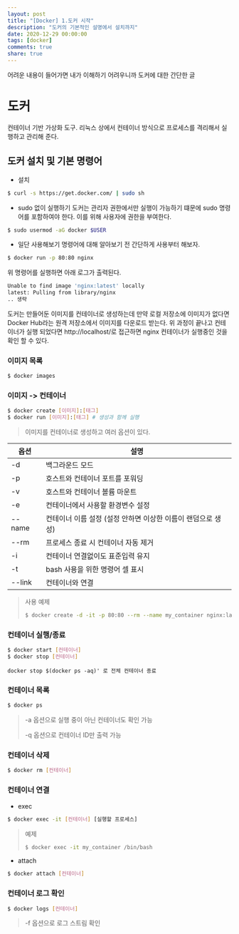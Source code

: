 ```yaml
---
layout: post
title: "[Docker] 1.도커 시작"
description: "도커의 기본적인 설명에서 설치까지"
date: 2020-12-29 00:00:00
tags: [docker]
comments: true
share: true
---
```

어려운 내용이 들어가면 내가 이해하기 어려우니까 도커에 대한 간단한 글
# 도커
컨테이너 기반 가상화 도구. 리눅스 상에서 컨테이너 방식으로 프로세스를 격리해서 실행하고 관리해 준다.



## 도커 설치 및 기본 명령어

- 설치


```bash
$ curl -s https://get.docker.com/ | sudo sh
```

- sudo 없이 실행하기
도커는 관리자 권한에서만 실행이 가능하기 떄문에 sudo 명령어를 포함하여야 한다. 이를 위해 사용자에 권한을 부여한다.
```bash
$ sudo usermod -aG docker $USER
````

- 일단 사용해보기
명령어에 대해 알아보기 전 간단하게 사용부터 해보자.
```bash
$ docker run -p 80:80 nginx
````

  위 명령어를 실행하면 아래 로그가 출력된다.

```bash
Unable to find image 'nginx:latest' locally
latest: Pulling from library/nginx
.. 생략
```

도커는 만들어둔 이미지를 컨테이너로 생성하는데 만약 로컬 저장소에 이미지가 없다면 Docker Hub라는 원격 저장소에서 이미지를 다운로드 받는다.  위 과정이 끝나고 컨테이너가 실행 되었다면 http://localhost/로 접근하면 nginx 컨테이너가 실행중인 것을 확인 할 수 있다.



### 이미지 목록

```bash
$ docker images
```

### 이미지 -> 컨테이너

```bash
$ docker create [이미지]:[태그]
$ docker run [이미지]:[태그] # 생성과 함께 실행
```

> 이미지를 컨테이너로 생성하고 여러 옵션이 있다.

| 옵션   | 설명                                                         |
| ------ | ------------------------------------------------------------ |
| -d     | 백그라운드 모드                                              |
| -p     | 호스트와 컨테이너 포트를 포워딩                              |
| -v     | 호스트와 컨테이너 볼륨 마운트                                |
| -e     | 컨테이너에서 사용할 환경변수 설정                            |
| --name | 컨테이너 이름 설정 (설정 안하면 이상한 이름이 랜덤으로 생성) |
| --rm   | 프로세스 종료 시 컨테이너 자동 제거                          |
| -i     | 컨테이너 연결없이도 표준입력 유지                            |
| -t     | bash 사용을 위한 명령어 셀 표시                              |
| --link | 컨테이너와 연결                                              |

> 사용 예제
>
> ```bash
> $ docker create -d -it -p 80:80 --rm --name my_container nginx:latest
> ```

### 컨테이너 실행/종료

```bash
$ docker start [컨테이너]
$ docker stop [컨테이너]
```

`docker stop $(docker ps -aq)' 로 전체 컨테이너 종료`

### 컨테이너 목록

```bash
$ docker ps
```

> -a 옵션으로 실행 중이 아닌 컨테이너도 확인 가능
>
> -q 옵션으로 컨테이너 ID만 출력 가능

### 컨테이너 삭제

```bash
$ docker rm [컨테이너]
```

### 컨테이너 연결

- exec

```bash
$ docker exec -it [컨테이너] [실행할 프로세스]
```

> 예제
>
> ```bash
> $ docker exec -it my_container /bin/bash
> ```

- attach

```bash
$ docker attach [컨테이너]
```

  ### 컨테이너 로그 확인

```bash
$ docker logs [컨테이너]
```

> -f 옵션으로 로그 스트림 확인